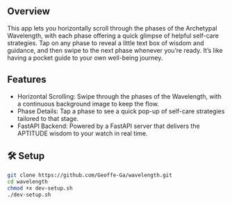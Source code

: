 ## Overview

This app lets you horizontally scroll through the phases of the Archetypal Wavelength, with each phase offering a quick glimpse of helpful self-care strategies. Tap on any phase to reveal a little text box of wisdom and guidance, and then swipe to the next phase whenever you’re ready. It’s like having a pocket guide to your own well-being journey.

## Features

- Horizontal Scrolling: Swipe through the phases of the Wavelength, with a continuous background image to keep the flow.
- Phase Details: Tap a phase to see a quick pop-up of self-care strategies tailored to that stage.
- FastAPI Backend: Powered by a FastAPI server that delivers the APTITUDE wisdom to your watch in real time.

## 🛠️ Setup

```bash
git clone https://github.com/Geoffe-Ga/wavelength.git
cd wavelength
chmod +x dev-setup.sh
./dev-setup.sh
